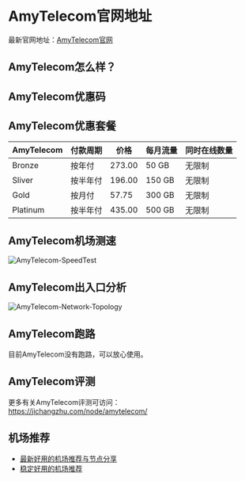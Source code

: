 # AmyTelecom官网地址
最新官网地址：[AmyTelecom官网](https://jcz.affxc.com/amytelecom/)

## AmyTelecom怎么样？


## AmyTelecom优惠码


## AmyTelecom优惠套餐

| AmyTelecom | 付款周期 | 价格     | 每月流量   | 同时在线数量 |
|------------|------|--------|--------|--------|
| Bronze     | 按年付  | 273.00 | 50 GB  | 无限制    |
| Sliver     | 按半年付 | 196.00 | 150 GB | 无限制    |
| Gold       | 按月付  | 57.75  | 300 GB | 无限制    |
| Platinum   | 按半年付 | 435.00 | 500 GB | 无限制    |

## AmyTelecom机场测速

![AmyTelecom-SpeedTest](https://github.com/user-attachments/assets/011335e1-1042-40eb-a05a-0248139cf5c0)

## AmyTelecom出入口分析

![AmyTelecom-Network-Topology](https://github.com/user-attachments/assets/95eb4cb1-2aea-4b65-9ab8-581de0b0840d)

## AmyTelecom跑路
目前AmyTelecom没有跑路，可以放心使用。

## AmyTelecom评测
更多有关AmyTelecom评测可访问：https://jichangzhu.com/node/amytelecom/

## 机场推荐
 - [最新好用的机场推荐与节点分享](https://github.com/jichangzhu/JichangTuijian)
 - [稳定好用的机场推荐](https://jichangzhu.com/node/?utm_source=github&utm_medium=jichangzhu-details)
